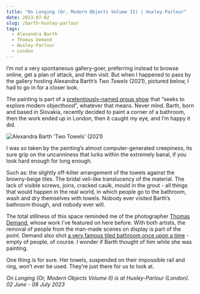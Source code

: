 ```yaml
---
title: "On Longing (Or, Modern Objects Volume II) | Huxley-Parlour"
date: 2023-07-02
slug: /barth-huxley-parlour
tags:
  - Alexandra Barth 
  - Thomas Demand
  - Huxley-Parlour 
  - London
---
```


I’m not a very spontaneous gallery-goer, preferring instead to browse online, get a plan of attack, and then visit. But when I happened to pass by the gallery hosting Alexandra Barth’s *Two Towels* (2021), pictured below, I had to go in for a closer look.

The painting is part of a [pretentiously-named group show](https://huxleyparlour.com/exhibitions/on-longing-or-modern-objects-volume-ii/) that “seeks to explore modern objecthood”, whatever that means. Never mind. Barth, born and based in Slovakia, recently decided to paint a corner of a bathroom, then the work ended up in London, then it caught my eye, and I’m happy it did.

![Alexandra Barth 'Two Towels' (2021)](/barth-huxley-parlour-1.jpeg)

I was so taken by the painting’s almost computer-generated creepiness, its sure grip on the uncanniness that lurks within the extremely banal, if you look hard enough for long enough.

Such as: the slightly off-kilter arrangement of the towels against the browny-beige tiles. The bridal veil-like translucency of the material. The lack of visible screws, joins, cracked caulk, mould in the grout - all things that would happen in the real world, in which people go to the bathroom, wash and dry themselves with towels. Nobody ever visited Barth’s bathroom though, and nobody ever will.

The total stillness of this space reminded me of the photographer [Thomas Demand](https://artangled.com/tags/thomas-demand/), whose work I’ve featured on here before. With both artists, the removal of people from the man-made scenes on display is part of the point. Demand also shot [a very famous tiled bathroom once upon a time](https://www.christies.com/en/lot/lot-2054597) - empty of people, of course. I wonder if Barth thought of him while she was painting.

One thing is for sure. Her towels, suspended on their impossible rail and ring, won’t ever be used. They’re just there for us to look at.

*On Longing (Or, Modern Objects Volume II) is at Huxley-Parlour (London). 02 June - 08 July 2023*
